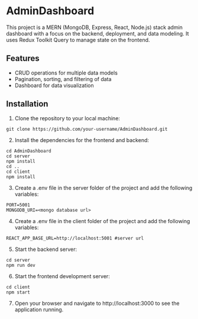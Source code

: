 # AdminDashboard

This project is a MERN (MongoDB, Express, React, Node.js) stack admin dashboard with a focus on the backend, deployment, and data modeling. It uses Redux Toolkit Query to manage state on the frontend.

## Features
<!---- User authentication and authorization -->
- CRUD operations for multiple data models
- Pagination, sorting, and filtering of data
- Dashboard for data visualization

## Installation
1. Clone the repository to your local machine:
```
git clone https://github.com/your-username/AdminDashboard.git
```
2. Install the dependencies for the frontend and backend:
```
cd AdminDashboard
cd server
npm install
cd ..
cd client
npm install
```
3. Create a .env file in the server folder of the project and add the following variables:
```
PORT=5001
MONGODB_URI=<mongo database url>
```
<!---- JWT_SECRET=your-secret-key -->
4. Create a .env file in the client folder of the project and add the following variables:
```
REACT_APP_BASE_URL=http://localhost:5001 #server url
```
5. Start the backend server:
```
cd server
npm run dev
```
6. Start the frontend development server:
```
cd client
npm start
```
7. Open your browser and navigate to http://localhost:3000 to see the application running.
